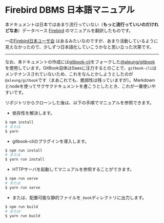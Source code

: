 # Firebird DBMS 日本語マニュアル

本ドキュメントは日本ではあまり流行っていない（__もっと流行っていいのだけれどなあ__）データベース [Firebird](https://firebirdsql.org/) のマニュアルを翻訳したものです。

一応[Firebird日本ユーザ会](http://tech.firebird.gr.jp/firebird/index.php?firebird_xsite=0) はあるみたいなのですが、あまり活動しているように見えなかったので、少しずつ日本語化していこうかなと思い立った次第です。

----

なお、本ドキュメントの作成には[gitbook-cli](https://www.npmjs.com/package/gitbook-cli)をフォークした[@aleung/gitbook](https://www.npmjs.com/package/@aleung/gitbook)を使用しています。GitBook自体はSaasに注力するとのことで、``gitbook-cli``はメンテナンスされていないため、これをなんとかしようとしたのが``@aleung/gitbook``です（まあこれでも、脆弱性は残っていますが）。Markdownとnodeを使ってサクサクドキュメントを書こうとしたとき、これが一番使いやすいです。

リポジトリからクローンした後は、以下の手順でマニュアルを参照できます。

* 依存性を解決します。

``` bash
$ npm install
# または
$ yarn
```

* gitbook-cliのプラグインを導入します。

``` bash
$ npm run install
# または
$ yarn run install
```

* HTTPサーバを起動してマニュアルを参照することができます。

``` bash
$ npm run serve
# または
$ yarn run serve
```

* または、配置可能な静的ファイルを``_book``ディレクトリに出力します。

``` bash
$ npm run build
# または
$ yarn run build
```
